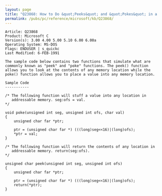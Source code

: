 ```yaml
---
layout: page
title: "Q23868: How to Do &quot;Peeks&quot; and &quot;Pokes&quot; in a C Program"
permalink: /pubs/pc/reference/microsoft/kb/Q23868/
---
```


	Article: Q23868
	Product: Microsoft C
	Version(s): 3.00 4.00 5.00 5.10 6.00 6.00a
	Operating System: MS-DOS
	Flags: ENDUSER | s_quickc
	Last Modified: 6-FEB-1991
	
	The sample code below contains two functions that simulate what are
	commonly known as "peek" and "poke" functions. The peek() function
	allows you to look at the contents of any memory location while the
	poke() function allows you to place a value into any memory location.
	
	Sample Code
	-----------
	
	/* The following function will stuff a value into any location in
	   addressable memory. seg:ofs = val.
	*/
	
	void poke(unsigned int seg, unsigned int ofs, char val)
	{
	    unsigned char far *ptr;
	
	    ptr = (unsigned char far *) (((long)seg<<16)|(long)ofs);
	    *ptr = val;
	}
	
	/* The following function will return the contents of any location in
	   addressable memory. return(seg:ofs).
	*/
	
	unsigned char peek(unsigned int seg, unsigned int ofs)
	{
	    unsigned char far *ptr;
	
	    ptr = (unsigned char far *) (((long)seg<<16)|(long)ofs);
	    return(*ptr);
	}
